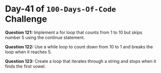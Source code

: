 # Day-41 of `100-Days-Of-Code` Challenge

**Question 121:** Implement a for loop that counts from 1 to 10 but skips number 5 using the continue statement.

**Question 122:** Use a while loop to count down from 10 to 1 and breaks the loop when it reaches 5.

**Question 123:** Create a loop that iterates through a string and stops when it finds the first vowel.